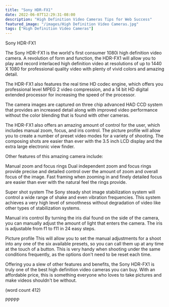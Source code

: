 ```yaml
---
title: "Sony HDR-FX1"
date: 2022-06-07T12:29:31-08:00
description: "High Definition Video Cameras Tips for Web Success"
featured_image: "/images/High Definition Video Cameras.jpg"
tags: ["High Definition Video Cameras"]
---
```


Sony HDR-FX1

The Sony HDR-FX1 is the world's first consumer 1080i
high definition video camera.  A revolution of form
and function, the HDR-FX1 will allow you to play 
and record interlaced high definition video at 
resolutions of up to 1440 X 1080 for professional
quality video with plenty of vivid colors and amazing
detail. 

The HDR-FX1 also features the real time HD codec
engine, which offers you professional level MPEG 2 
video compression, and a 14 bit HD digital extended
processor for increasing the speed of the processor.

The camera images are captured on three chip advanced
HAD CCD system that provides an increased detail along
with improved video performance without the color
blending that is found with other cameras.  

The HDR-FX1 also offers an amazing amount of control
for the user, which includes manual zoom, focus, and
iris control.  The picture profile will allow you to
create a number of preset video modes for a variety
of shooting.  The composing shots are easier than
ever with the 3.5 inch LCD display and the extra
large electronic view finder.

Other features of this amazing camera include:

Manual zoom and focus rings
Dual independent zoom and focus rings provide precise
and detailed control over the amount of zoom and
overall focus of the image.  Fast framing when 
zooming in and finely detailed focus are easier
than ever with the natural feel the rings provide.

Super shot system
The Sony steady shot image stabilization system 
will control a wide range of shake and even vibration
frequencies.  This system achieves a very high level
of smoothness without degradation of video like
other types of stabilization systems.

Manual iris control
By turning the iris dial found on the side of the
camera, you can manually adjust the amount of light
that enters the camera.  The iris is adjustable
from f1 to f11 in 24 easy steps.

Picture profile
This will allow you to set the manual adjustments
for a shoot into any one of the six available presets,
so you can call them up at any time at the touch 
of a button.  This is very handy when shooting 
under the same conditions frequently, as the options
don't need to be reset each time.  

Offering you a slew of other features and benefits,
the Sony HDR-FX1 is truly one of the best high 
definition video cameras you can buy.  With an 
affordable price, this is something everyone who
loves to take pictures and make videos shouldn't
be without.

(word count 412)

PPPPP
